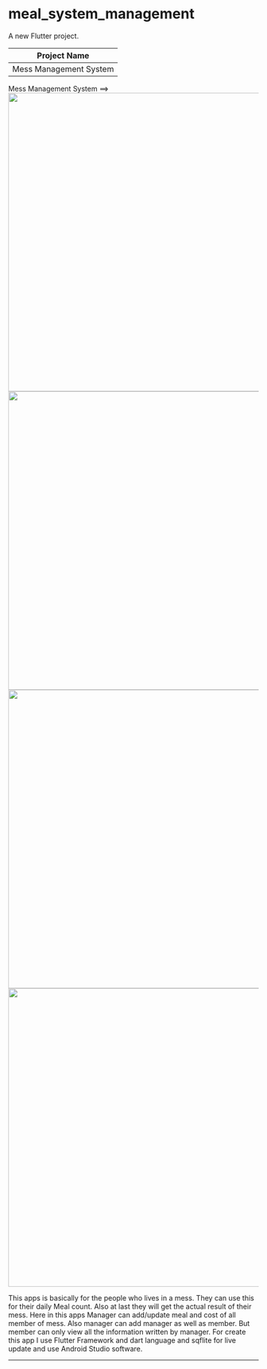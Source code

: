 # meal_system_management

A new Flutter project.

| Project Name |
| ------------- |
| Mess Management System  |



Mess Management System ==>
<img src="https://user-images.githubusercontent.com/68607312/188282213-670f3d32-1d60-4a62-b154-c2359251e61c.gif" width="600">
<img src="https://user-images.githubusercontent.com/68607312/188282229-cb18c587-7ef1-4bc7-8c63-37162b23cd00.gif" width="600">
<img src="https://user-images.githubusercontent.com/68607312/188282236-acdf754f-46b3-4f2e-9ab3-7077bc18c2cf.gif" width="600">
<img src="https://user-images.githubusercontent.com/68607312/188282240-3d5f273a-5f25-48ce-b1a6-0283a326086d.gif" width="600">
  

This apps is basically for the people who lives in a mess. They can use this for their daily Meal count. Also at last they will get the actual result of their mess. Here in this apps Manager can add/update meal and cost of all member of mess. Also manager can add manager as well as member. But member can only view all the information written by manager. For create this app I use Flutter Framework and dart language and sqflite for live update and use Android Studio software.

--------------------------------------------------------------------
